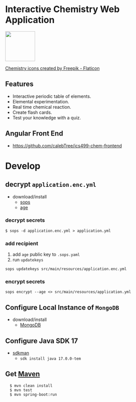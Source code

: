 # Interactive Chemistry Web Application

<img src="/src/main/resources/static/images/chemistry.png" width="auto" height="95" />

<a href="https://www.flaticon.com/free-icons/chemistry" title="chemistry icons">Chemistry icons created by Freepik - Flaticon</a>
## Features
- Interactive periodic table of elements.
- Elemental experimentation.
- Real time chemical reaction.
- Create flash cards.
- Test your knowledge with a quiz.
## Angular Front End
- https://github.com/calebTree/ics499-chem-frontend

# Develop
## decrypt `application.enc.yml`
- download/install
  - [sops](https://github.com/getsops/sops?tab=readme-ov-file#22encrypting-using-age)
  - [age](https://github.com/FiloSottile/age)
### decrypt secrets
```
$ sops -d application.enc.yml > application.yml
```
### add recipient 
1. add `age` public key to `.sops.yaml`
2. run `updatekeys`
```
sops updatekeys src/main/resources/application.enc.yml
```
### encrypt secrets
```
sops encrypt --age <> src/main/resources/application.yml
```
## Configure Local Instance of `MongoDB`
- download/install
  - [MongoDB](https://www.mongodb.com/docs/manual/tutorial/install-mongodb-on-os-x/)
## Configure Java SDK 17
 - [sdkman](https://sdkman.io/install/)
   - `sdk install java 17.0.0-tem`
## Get [Maven](https://maven.apache.org/download.cgi)
```
  $ mvn clean install
  $ mvn test
  $ mvn spring-boot:run
```

